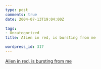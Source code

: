 ```yaml
---
type: post
comments: true
date: 2004-07-13T19:04:00Z

tags:
- Uncategorized
title: Alien in red, is bursting from me

wordpress_id: 317
---
```


[Alien in red, is bursting from me](http://news.bbc.co.uk/1/hi/entertainment/film/3889273.stm)
